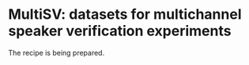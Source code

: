 # MultiSV: datasets for multichannel speaker verification experiments
The recipe is being prepared.
